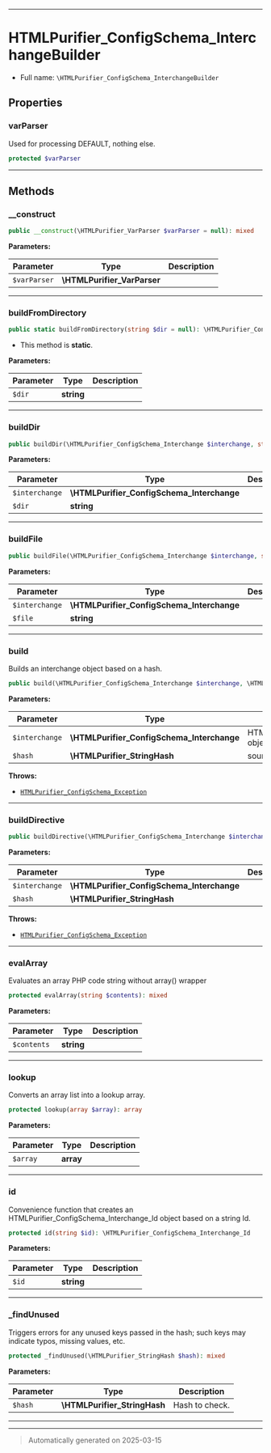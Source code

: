 ***

# HTMLPurifier_ConfigSchema_InterchangeBuilder





* Full name: `\HTMLPurifier_ConfigSchema_InterchangeBuilder`



## Properties


### varParser

Used for processing DEFAULT, nothing else.

```php
protected $varParser
```






***

## Methods


### __construct



```php
public __construct(\HTMLPurifier_VarParser $varParser = null): mixed
```








**Parameters:**

| Parameter | Type | Description |
|-----------|------|-------------|
| `$varParser` | **\HTMLPurifier_VarParser** |  |





***

### buildFromDirectory



```php
public static buildFromDirectory(string $dir = null): \HTMLPurifier_ConfigSchema_Interchange
```



* This method is **static**.




**Parameters:**

| Parameter | Type | Description |
|-----------|------|-------------|
| `$dir` | **string** |  |





***

### buildDir



```php
public buildDir(\HTMLPurifier_ConfigSchema_Interchange $interchange, string $dir = null): \HTMLPurifier_ConfigSchema_Interchange
```








**Parameters:**

| Parameter | Type | Description |
|-----------|------|-------------|
| `$interchange` | **\HTMLPurifier_ConfigSchema_Interchange** |  |
| `$dir` | **string** |  |





***

### buildFile



```php
public buildFile(\HTMLPurifier_ConfigSchema_Interchange $interchange, string $file): mixed
```








**Parameters:**

| Parameter | Type | Description |
|-----------|------|-------------|
| `$interchange` | **\HTMLPurifier_ConfigSchema_Interchange** |  |
| `$file` | **string** |  |





***

### build

Builds an interchange object based on a hash.

```php
public build(\HTMLPurifier_ConfigSchema_Interchange $interchange, \HTMLPurifier_StringHash $hash): mixed
```








**Parameters:**

| Parameter | Type | Description |
|-----------|------|-------------|
| `$interchange` | **\HTMLPurifier_ConfigSchema_Interchange** | HTMLPurifier_ConfigSchema_Interchange object to build |
| `$hash` | **\HTMLPurifier_StringHash** | source data |




**Throws:**

- [`HTMLPurifier_ConfigSchema_Exception`](./HTMLPurifier_ConfigSchema_Exception.md)



***

### buildDirective



```php
public buildDirective(\HTMLPurifier_ConfigSchema_Interchange $interchange, \HTMLPurifier_StringHash $hash): mixed
```








**Parameters:**

| Parameter | Type | Description |
|-----------|------|-------------|
| `$interchange` | **\HTMLPurifier_ConfigSchema_Interchange** |  |
| `$hash` | **\HTMLPurifier_StringHash** |  |




**Throws:**

- [`HTMLPurifier_ConfigSchema_Exception`](./HTMLPurifier_ConfigSchema_Exception.md)



***

### evalArray

Evaluates an array PHP code string without array() wrapper

```php
protected evalArray(string $contents): mixed
```








**Parameters:**

| Parameter | Type | Description |
|-----------|------|-------------|
| `$contents` | **string** |  |





***

### lookup

Converts an array list into a lookup array.

```php
protected lookup(array $array): array
```








**Parameters:**

| Parameter | Type | Description |
|-----------|------|-------------|
| `$array` | **array** |  |





***

### id

Convenience function that creates an HTMLPurifier_ConfigSchema_Interchange_Id
object based on a string Id.

```php
protected id(string $id): \HTMLPurifier_ConfigSchema_Interchange_Id
```








**Parameters:**

| Parameter | Type | Description |
|-----------|------|-------------|
| `$id` | **string** |  |





***

### _findUnused

Triggers errors for any unused keys passed in the hash; such keys
may indicate typos, missing values, etc.

```php
protected _findUnused(\HTMLPurifier_StringHash $hash): mixed
```








**Parameters:**

| Parameter | Type | Description |
|-----------|------|-------------|
| `$hash` | **\HTMLPurifier_StringHash** | Hash to check. |





***


***
> Automatically generated on 2025-03-15
